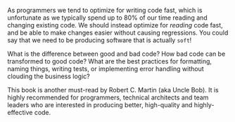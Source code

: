 As programmers we tend to optimize for writing code fast, which is unfortunate as we typically spend up to 80% of our time reading and changing existing code. We should instead optimize for *reading* code fast, and be able to make changes easier without causing regressions. You could say that we need to be producing software that is actually `soft`!

What is the difference between good and bad code? How bad code can be transformed to good code? What are the best practices for formatting, naming things, writing tests, or implementing error handling without clouding the business logic?

This book is another must-read by Robert C. Martin (aka Uncle Bob). It is highly recommended for programmers, technical architects and team leaders who are interested in producing better, high-quality and highly-effective code.